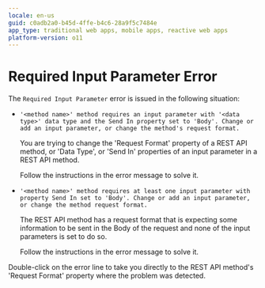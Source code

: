 ```yaml
---
locale: en-us
guid: c0adb2a0-b45d-4ffe-b4c6-28a9f5c7484e
app_type: traditional web apps, mobile apps, reactive web apps
platform-version: o11
---
```


# Required Input Parameter Error

The `Required Input Parameter` error is issued in the following situation:

* `'<method name>' method requires an input parameter with '<data type>' data type and the Send In property set to 'Body'. Change or add an input parameter, or change the method's request format.`

    You are trying to change the 'Request Format' property of a REST API method, or 'Data Type', or 'Send In' properties of an input parameter in a REST API method.

    Follow the instructions in the error message to solve it.

* `'<method name>' method requires at least one input parameter with property Send In set to 'Body'. Change or add an input parameter, or change the method request format.`

    The REST API method has a request format that is expecting some information to be sent in the Body of the request and none of the input parameters is set to do so.

    Follow the instructions in the error message to solve it.

Double-click on the error line to take you directly to the REST API method's 'Request Format' property where the problem was detected. 
